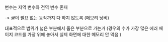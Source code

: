 변수는 지역 변수와 전역 변수 존재 

-> 굳이 필요 없는 동작까지 다 하지 않도록 (메모리 낭비)

대표적으로 범위가 넓은 부분에서 좁은 부분으로 가는거 (경우의 수가 가장 많은 에러 페이지 코드를 가장 위에 놓아서 실제 화면에 대한 메모리 안 먹음 )

